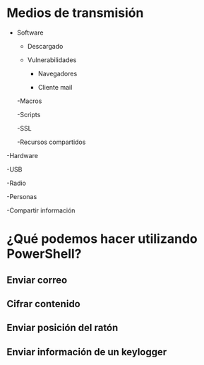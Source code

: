 # Medios de transmisión

- Software

  - Descargado

  - Vulnerabilidades
  
    - Navegadores
    
    - Cliente mail
  
  -Macros
  
  -Scripts
  
  -SSL
  
  -Recursos compartidos
  
-Hardware

  -USB

-Radio

-Personas

  -Compartir información

# ¿Qué podemos hacer utilizando PowerShell?
## Enviar correo
## Cifrar contenido
## Enviar posición del ratón
## Enviar información de un keylogger
